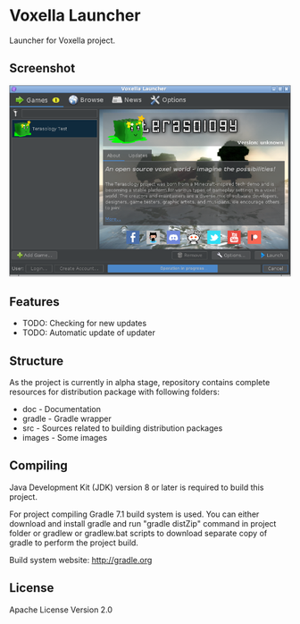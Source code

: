 Voxella Launcher
================

Launcher for Voxella project.

Screenshot
----------

![Screenshot](images/screenshot.png?raw=true)

Features
--------

 * TODO: Checking for new updates
 * TODO: Automatic update of updater

Structure
---------

As the project is currently in alpha stage, repository contains complete resources for distribution package with following folders:

 * doc - Documentation
 * gradle - Gradle wrapper
 * src - Sources related to building distribution packages
 * images - Some images

Compiling
---------

Java Development Kit (JDK) version 8 or later is required to build this project.

For project compiling Gradle 7.1 build system is used. You can either download and install gradle and run "gradle distZip" command in project folder or gradlew or gradlew.bat scripts to download separate copy of gradle to perform the project build.

Build system website: http://gradle.org

License
-------

Apache License Version 2.0
